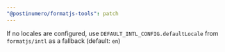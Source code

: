 ```yaml
---
"@postinumero/formatjs-tools": patch
---
```


If no locales are configured, use `DEFAULT_INTL_CONFIG.defaultLocale` from `formatjs/intl` as a fallback (default: `en`)
